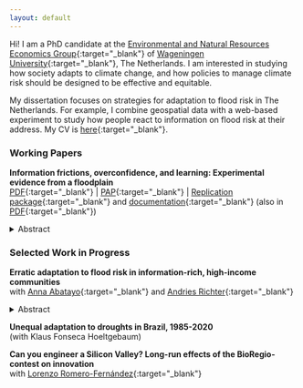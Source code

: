 ```yaml
---
layout: default
---
```


Hi! I am a PhD candidate at the [Environmental and Natural Resources Economics Group](https://www.wur.nl/en/Research-Results/Chair-groups/Social-Sciences/Environmental-Economics-and-Natural-Resources-Group.htm){:target="_blank"} of [Wageningen University](https://www.wur.nl/){:target="_blank"}, The Netherlands. I am interested in studying how society adapts to climate change, and how policies to manage climate risk should be designed to be effective and equitable.

My dissertation focuses on strategies for adaptation to flood risk in The Netherlands. For example, I combine geospatial data with a web-based experiment to study how people react to information on flood risk at their address. My CV is [here](/CV.pdf){:target="_blank"}.

### Working Papers

<b>Information frictions, overconfidence, and learning: Experimental evidence from a floodplain</b> \
[PDF](https://drive.google.com/file/d/12N7N-KCTPBidlzxtHDkb5e8cirPAoJeh/view?usp=sharing){:target="_blank"} | [PAP](https://osf.io/yxc3m){:target="_blank"} | [Replication package](https://github.com/SofiaBadini/experiment_floodplain){:target="_blank"} and [documentation](https://experiment-floodplain.readthedocs.io/en/latest/){:target="_blank"} (also in [PDF](https://experiment-floodplain.readthedocs.io/\_/downloads/en/latest/pdf/){:target="_blank"})
<details><summary><abstract>Abstract</abstract></summary> I use an online experiment to study whether offering information to floodplain residents is sufficient to change their perceived risk exposure and demand for insurance. The participants are offered information on the flood risk profile at their address and on the rules over compensation of flood damages. I find that respondents tend to misperceive their risk category according to publicly available flood maps, but express high levels of confidence in their guesses. When not prompted to engage with the information they are offered, one third of them read nothing. Respondents who are asked to read information on their risk profile tend to stop reading any further and report a lower willingness-to-pay for insurance. However, this effect does not seem to be driven by respondents learning more from the information they are provided with, at least based on how they update their beliefs. Instead, I find suggestive evidence of backlash to information among residents of high risk areas and individuals who initially underestimated their risk category. </details>

### Selected Work in Progress

<b>Erratic adaptation to flood risk in information-rich, high-income communities</b> \
with [Anna Abatayo](https://annabatayo.com/){:target="_blank"} and [Andries Richter](https://andriesrichter.com/){:target="_blank"}
<details><summary><abstract>Abstract</abstract></summary>  More frequent and intensive flooding events require effective household adaptation measures. Here, we investigate how household adaptation measures relate to objective, expected household damages in the South of the Netherlands. By combining publicly available flood maps, a national hydraulic model, and a large-scale survey, our study reveals a mismatch in spatial patterns of flood risk and adaptation at the household level, emphasizing inequalities in both exposure and adaptation strategies. Further, the study explores the determinants of household adaptation, recognizing the potential amplification of climate-driven inequalities. </details>

<b>Unequal adaptation to droughts in Brazil, 1985-2020</b> \
(with Klaus Fonseca Hoeltgebaum)

<b>Can you engineer a Silicon Valley? Long-run effects of the BioRegio-contest on innovation</b> \
with [Lorenzo Romero-Fernández](https://sites.google.com/view/lorenzo-romero-fernandez){:target="_blank"}

